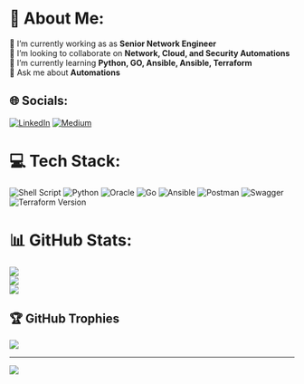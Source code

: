 # 💫 About Me:
🔭 I’m currently working as as **Senior Network Engineer**<br>👯 I’m looking to collaborate on **Network, Cloud, and Security Automations**<br>🌱 I’m currently learning **Python, GO, Ansible, Ansible, Terraform**<br>💬 Ask me about **Automations**


## 🌐 Socials:
[![LinkedIn](https://img.shields.io/badge/LinkedIn-%230077B5.svg?logo=linkedin&logoColor=white)](https://linkedin.com/in/https://www.linkedin.com/in/clarencesubia) [![Medium](https://img.shields.io/badge/Medium-12100E?logo=medium&logoColor=white)](https://medium.com/@https://clarencesubia.medium.com) 

# 💻 Tech Stack:
![Shell Script](https://img.shields.io/badge/shell_script-%23121011.svg?style=for-the-badge&logo=gnu-bash&logoColor=white) ![Python](https://img.shields.io/badge/python-3670A0?style=for-the-badge&logo=python&logoColor=ffdd54) ![Oracle](https://img.shields.io/badge/Oracle-F80000?style=for-the-badge&logo=oracle&logoColor=white) ![Go](https://img.shields.io/badge/go-%2300ADD8.svg?style=for-the-badge&logo=go&logoColor=white) ![Ansible](https://img.shields.io/badge/ansible-%231A1918.svg?style=for-the-badge&logo=ansible&logoColor=white) ![Postman](https://img.shields.io/badge/Postman-FF6C37?style=for-the-badge&logo=postman&logoColor=white) ![Swagger](https://img.shields.io/badge/-Swagger-%23Clojure?style=for-the-badge&logo=swagger&logoColor=white)![Terraform Version](https://img.shields.io/badge/Terraform-v0.15.0-brightgreen)

# 📊 GitHub Stats:
![](https://github-readme-stats.vercel.app/api?username=meliodaaf&theme=tokyonight&hide_border=false&include_all_commits=true&count_private=true)<br/>
![](https://github-readme-streak-stats.herokuapp.com/?user=meliodaaf&theme=tokyonight&hide_border=false)<br/>
![](https://github-readme-stats.vercel.app/api/top-langs/?username=meliodaaf&theme=tokyonight&hide_border=false&include_all_commits=true&count_private=true&layout=compact)

## 🏆 GitHub Trophies
![](https://github-profile-trophy.vercel.app/?username=meliodaaf&theme=apprentice&no-frame=false&no-bg=false&margin-w=4)

---
[![](https://visitcount.itsvg.in/api?id=meliodaaf&icon=0&color=0)](https://visitcount.itsvg.in)

